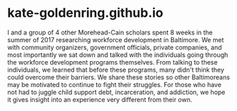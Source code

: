 # kate-goldenring.github.io
I and a group of 4 other Morehead-Cain scholars spent 8 weeks in the summer of 2017 researching workforce development in Baltimore. We met with community organizers, government officials, private companies, and most importantly we sat down and talked with the individuals going through the workforce development programs themselves. From talking to these individuals, we learned that before these programs, many didn't think they could overcome their barriers. We share these stories so other Baltimoreans may be motivated to continue to fight their struggles. For those who have not had to juggle child support debt, incarceration, and addiction, we hope it gives insight into an experience very different from their own.
